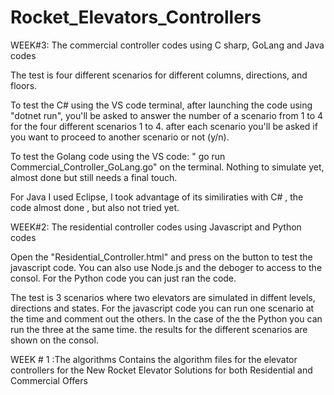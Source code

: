 # Rocket_Elevators_Controllers

WEEK#3: The commercial controller codes using C sharp, GoLang and Java codes

The test is four different scenarios for different columns, directions, and floors.

To test the C# using the VS code terminal, after launching the code using "dotnet run", you'll be asked to answer the number of a scenario from 1 to 4 for the four different scenarios 1 to 4. after each scenario you'll be asked  if you want to proceed to another scenario or not (y/n).

To test the Golang code using the VS code: " go run Commercial_Controller_GoLang.go" on the terminal. Nothing to simulate yet, almost done but still needs a final touch. 

For Java I used Eclipse, I took advantage of its similiraties with C# , the code almost done , but also not tried yet.


WEEK#2: The residential controller codes using Javascript and Python codes

Open the "Residential_Controller.html" and press on the button to test the javascript code. You can also use Node.js and the deboger to access to the consol. For the Python code you can just ran the code.

The test is 3 scenarios where two elevators are simulated in diffent levels, directions and states. For the javascript code you can run one scenario at the time and comment out the others. In the case of the the Python you can run the three at the same time. the results for the different scenarios are shown on the consol.


WEEK # 1 :The algorithms
Contains the algorithm files for the elevator controllers for the New Rocket Elevator Solutions for both Residential and Commercial Offers
